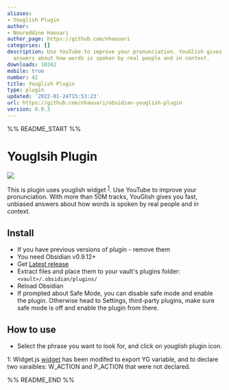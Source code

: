 ```yaml
---
aliases:
- Youglish Plugin
author:
- Noureddine Haouari
author_page: https://github.com/nhaouari
categories: []
description: Use YouTube to improve your pronunciation. YouGlish gives you fast, unbiased
  answers about how words is spoken by real people and in context.
downloads: 10342
mobile: true
number: 42
title: Youglish Plugin
type: plugin
updated: '2022-01-24T15:53:23'
url: https://github.com/nhaouari/obsidian-youglish-plugin
version: 0.0.3
---
```


%% README_START %%

# Youglsih Plugin
![](https://raw.githubusercontent.com/nhaouari/obsidian-youglish-plugin/HEAD/1.gif)

This is plugin uses youglish widget <sup>[1](#myfootnote1)</sup>. Use YouTube to improve your pronunciation. With more than 50M tracks, YouGlish gives you fast, unbiased answers about how words is spoken by real people and in context. 

## Install
- If you have previous versions of plugin - remove them
- You need Obsidian v0.9.12+
- Get [Latest release]()
- Extract files and place them to your vault's plugins folder: `<vault>/.obsidian/plugins/`
- Reload Obsidian
- If prompted about Safe Mode, you can disable safe mode and enable the plugin. Otherwise head to Settings, third-party plugins, make sure safe mode is off and enable the plugin from there.

 

## How to use

- Select the phrase you want to look for, and click on youglish plugin icon. 


<a name="myfootnote1">1</a>: Widget.js [widget](https://youglish.com/developer.jsp)  has been modifed to export YG variable, and to declare two varaibles: W_ACTION and P_ACTION that were not declared.


%% README_END %%